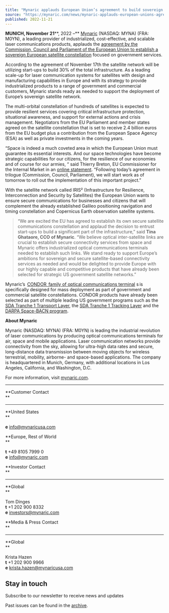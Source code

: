 ```yaml
---
title: "Mynaric applauds European Union’s agreement to build sovereign satellite constellation"
source: "https://mynaric.com/news/mynaric-applauds-european-unions-agreement-to-build-sovereign-satellite-constellation/"
published: 2022-11-21
---
```

**MUNICH, November** **21****, 2022 –** [Mynaric](https://mynaric.com/) (NASDAQ: MYNA) (FRA: M0YN), a leading provider of industrialized, cost-effective, and scalable laser communications products, applauds the [agreement by the Commission, Council and Parliament of the European Union to establish a sovereign European satellite constellation](https://www.consilium.europa.eu/en/press/press-releases/2022/11/17/council-and-european-parliament-agree-on-boosting-secure-communications-with-a-new-satellite-system/) focused on government services.

According to the agreement of November 17th the satellite network will be utilizing start-ups to build 30% of the total infrastructure. As a leading scale-up for laser communication systems for satellites with design and manufacturing capabilities in Europe and with its strategy to provide industrialized products to a range of government and commercial customers, Mynaric stands ready as needed to support the deployment of Europe’s sovereign satellite network.

The multi-orbital constellation of hundreds of satellites is expected to provide resilient services covering critical infrastructure protection, situational awareness, and support for external actions and crisis management. Negotiators from the EU Parliament and member states agreed on the satellite constellation that is set to receive 2.4 billion euros from the EU budget plus a contribution from the European Space Agency (ESA) as well as private investments in the coming years.

“Space is indeed a much coveted area in which the European Union must guarantee its essential interests. And our space technologies have become strategic capabilities for our citizens, for the resilience of our economies and of course for our armies, “ said Thierry Breton, EU Commissioner for the Internal Market in an [online statement](https://www.linkedin.com/pulse/welcome-iris-europes-new-infrastructure-resilience-security-breton/?published=t). “Following today’s agreement in trilogue (Commission, Council, Parliament), we will start work as of tomorrow to roll out the implementation of this important project.”

With the satellite network called IRIS² (Infrastructure for Resilience, Interconnection and Security by Satellites) the European Union wants to ensure secure communications for businesses and citizens that will complement the already established Galileo positioning navigation and timing constellation and Copernicus Earth observation satellite systems.

> “We are excited the EU has agreed to establish its own secure satellite communications constellation and applaud the decision to entrust start-ups to build a significant part of the infrastructure,” said **Tina Ghataore, CCO** **of Mynaric**. “We believe optical inter-satellite links are crucial to establish secure connectivity services from space and Mynaric offers industrialized optical communications terminals needed to establish such links. We stand ready to support Europe’s ambitions for sovereign and secure satellite-based connectivity services as needed and would be delighted to provide Europe with our highly capable and competitive products that have already been selected for strategic US government satellite networks.”

Mynaric’s  [CONDOR  family of optical communications terminal](https://mynaric.com/products/space/condor-mk3/) s is specifically designed for mass deployment as part of government and commercial satellite constellations. CONDOR products have already been selected as part of multiple leading US government programs such as the [SDA Tranche 1 Transport Layer](https://mynaric.com/news/mynaric-acts-as-sole-laser-communication-supplier-for-northrop-grumman-as-part-of-milestone-u-s-government-program/), the [SDA Tranche 1 Tracking Layer](https://mynaric.com/news/mynaric-to-provide-optical-communications-terminals-to-northrop-grumman-as-part-of-the-space-development-agencys-tranche-1-tracking-layer-program/) and the [DARPA Space-BACN program](https://mynaric.com/news/mynaric-selected-for-next-phase-of-darpa-program/).

**About Mynaric**

Mynaric (NASDAQ: MYNA) (FRA: M0YN) is leading the industrial revolution of laser communications by producing optical communications terminals for air, space and mobile applications. Laser communication networks provide connectivity from the sky, allowing for ultra-high data rates and secure, long-distance data transmission between moving objects for wireless terrestrial, mobility, airborne- and space-based applications. The company is headquartered in Munich, Germany, with additional locations in Los Angeles, California, and Washington, D.C.

For more information, visit [mynaric.com](https://mynaric.com/).

---

**Customer Contact  
**

---

**United States  
**

**e** [info@mynaricusa.com](https://mynaric.com/news/mynaric-applauds-european-unions-agreement-to-build-sovereign-satellite-constellation/)

**Europe, Rest of World  
**

**t** +49 8105 7999 0  
**e** [info@mynaric.com](https://mynaric.com/news/mynaric-applauds-european-unions-agreement-to-build-sovereign-satellite-constellation/)

**Investor Contact  
**

---

**Global  
**

Tom Dinges  
**t** +1 202 900 8332  
**e** [investors@mynaric.com](https://mynaric.com/news/mynaric-applauds-european-unions-agreement-to-build-sovereign-satellite-constellation/)

**Media & Press Contact  
**

---

**Global  
**

Krista Hazen  
**t** +1 202 900 9966  
**e** [krista.hazen@mynaricusa.com](https://mynaric.com/news/mynaric-applauds-european-unions-agreement-to-build-sovereign-satellite-constellation/)

## Stay in touch

Subscribe to our newsletter to receive news and updates

Past issues can be found in the [archive](https://us17.campaign-archive.com/home/?u=7b919ac48d490499a79acff9f&id=aaebe0d6df).